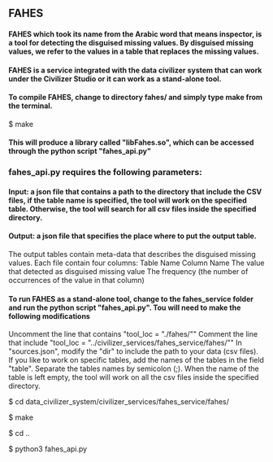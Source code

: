 ## FAHES
#### FAHES which took its name from the Arabic word that means inspector, is a tool for detecting the disguised missing values. By disguised missing values, we refer to the values in a table that replaces the missing values.
#### FAHES is a service integrated with the data civilizer system that can work under the Civilizer Studio or it can work as a stand-alone tool.
#### To compile FAHES, change to directory fahes/ and simply type make from the terminal. 
$ make
#### This will produce a library called "libFahes.so", which can be accessed through the python script "fahes_api.py"

### fahes_api.py requires the following parameters:
#### Input: a json file that contains a path to the directory that include the CSV files, if the table name is specified, the tool will work on the specified table. Otherwise, the tool will search for all csv files inside the specified directory.

#### Output: a json file that specifies the place where to put the output table.

The output tables contain meta-data that describes the disguised missing values. Each file contain four columns:
Table Name
Column Name 
The value that detected as disguised missing value
The frequency (the number of occurrences of the value in that column)

#### To run FAHES as a stand-alone tool, change to the fahes_service folder and run the python script "fahes_api.py". Tou will need to make the following modifications
Uncomment the line that contains "tool_loc = "./fahes/""
Comment the line that include "tool_loc = "../civilizer_services/fahes_service/fahes/""
In "sources.json", modify the "dir" to include the path to your data (csv files). If you like to work on specific tables, add the names of the tables in the field "table". Separate the tables names by semicolon (;). When the name of the table is left empty, the tool will work on all the csv files inside the specified directory.

$ cd data_civilizer_system/civilizer_services/fahes_service/fahes/

$ make

$ cd ..

$ python3 fahes_api.py

